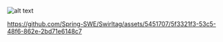 ![alt text](https://i.imgur.com/pFWU2BC.png)


https://github.com/Spring-SWE/Swirltag/assets/5451707/5f3321f3-53c5-48f6-862e-2bd71e6148c7

